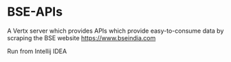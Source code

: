 # BSE-APIs
A Vertx server which provides APIs which provide easy-to-consume data by scraping the BSE website https://www.bseindia.com

Run from Intellij IDEA
